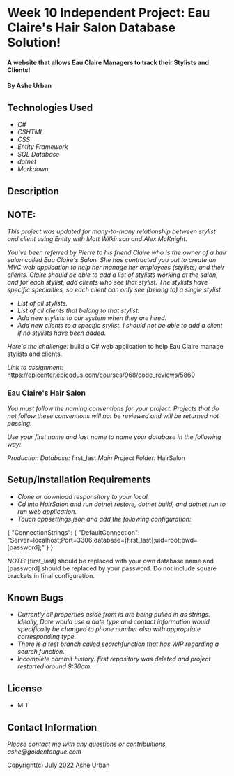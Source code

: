 # Week 10 Independent Project: Eau Claire's Hair Salon Database Solution!

#### A website that allows Eau Claire Managers to track their Stylists and Clients!

#### By Ashe Urban

## Technologies Used

* _C#_
* _CSHTML_
* _CSS_
* _Entity Framework_
* _SQL Database_
* _dotnet_
* _Markdown_

## Description

## NOTE: 
_This project was updated for many-to-many relationship between stylist and client using Entity with Matt Wilkinson and Alex McKnight._

_You've been referred by Pierre to his friend Claire who is the owner of a hair salon called Eau Claire's Salon. She has contracted you out to create an MVC web application to help her manage her employees (stylists) and their clients. Claire should be able to add a list of stylists working at the salon, and for each stylist, add clients who see that stylist. The stylists have specific specialties, so each client can only see (belong to) a single stylist._

* _List of all stylists._
* _List of all clients that belong to that stylist._
* _Add new stylists to our system when they are hired._
* _Add new clients to a specific stylist. I should not be able to add a client if no stylists have been added._

_Here's the challenge:_ build a C# web application to help Eau Claire manage stylists and clients.

_Link to assignment:_ https://epicenter.epicodus.com/courses/968/code_reviews/5860

### Eau Claire's Hair Salon

_You must follow the naming conventions for your project. Projects that do not follow these conventions will not be reviewed and will be returned not passing._

_Use your first name and last name to name your database in the following way:_

_Production Database:_ first_last
_Main Project Folder:_ HairSalon

## Setup/Installation Requirements

* _Clone or download responsitory to your local._
* _Cd into HairSalon and run dotnet restore, dotnet build, and dotnet run to run web application._
* _Touch appsettings.json and add the following configuration:_

{
  "ConnectionStrings": {
      "DefaultConnection": "Server=localhost;Port=3306;database=[first_last];uid=root;pwd=[password];"
  }
}

_NOTE:_ [first_last] should be replaced with your own database name and [password] should be replaced by your password. Do not include square brackets in final configuration.

## Known Bugs

* _Currently all properties aside from id are being pulled in as strings. Ideally, Date would use a date type and contact information would specifically be changed to phone number also with appropriate corresponding type._
* _There is a test branch called searchfunction that has WIP regarding a search function._
* _Incomplete commit history. first repository was deleted and project restarted around 9:30am._

## License

* MIT

## Contact Information

_Please contact me with any questions or contribuitions, ashe@goldentongue.com_

Copyright(c) July 2022 Ashe Urban
